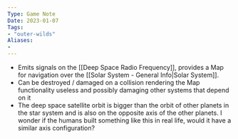 ```yaml
---
Type: Game Note
Date: 2023-01-07
Tags:
- "outer-wilds"
Aliases:
- 
---
```

- Emits signals on the [[Deep Space Radio Frequency]], provides a Map for navigation over the [[Solar System - General Info|Solar System]].
- Can be destroyed / damaged on a collision rendering the Map functionality useless and possibly damaging other systems that depend on it
- The deep space satellite orbit is bigger than the orbit of other planets in the star system and is also on the opposite axis of the other planets. I wonder if the humans built something like this in real life, would it have a similar axis configuration?